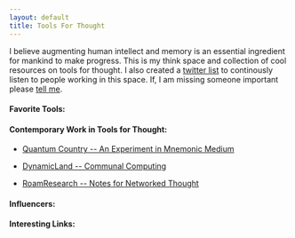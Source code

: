 ```yaml
---
layout: default
title: Tools For Thought
---
```


I believe augmenting human intellect and memory is an essential ingredient for mankind to make progress. This is my think space and collection of cool resources on tools for thought. I also created a [twitter list](https://twitter.com/abhisharma_b/lists/tools-for-thought1) to continously listen to people working in this space. If, I am missing someone important please [tell me](mailto:abhisharma.b@gmail.com).


#### Favorite Tools:

#### Contemporary Work in Tools for Thought:

* [Quantum Country -- An Experiment in Mnemonic Medium](https://quantum.country/qcvc)  

* [DynamicLand -- Communal Computing](https://dynamicland.org/)

* [RoamResearch -- Notes for Networked Thought](https://roamresearch.com/)


#### Influencers: 

#### Interesting Links:


 

